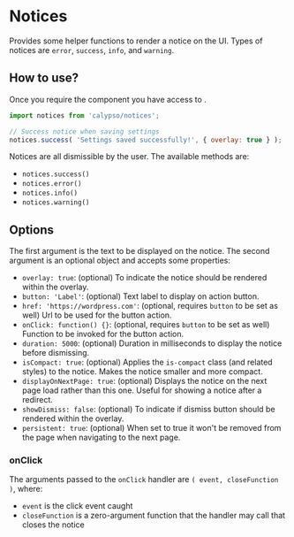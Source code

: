 # Notices

Provides some helper functions to render a notice on the UI. Types of notices are `error`, `success`, `info`, and `warning`.

## How to use?

Once you require the component you have access to .

```javascript
import notices from 'calypso/notices';

// Success notice when saving settings
notices.success( 'Settings saved successfully!', { overlay: true } );
```

Notices are all dismissible by the user. The available methods are:

- `notices.success()`
- `notices.error()`
- `notices.info()`
- `notices.warning()`

## Options

The first argument is the text to be displayed on the notice. The second argument is an optional object and accepts some properties:

- `overlay: true`: (optional) To indicate the notice should be rendered within the overlay.
- `button: 'Label'`: (optional) Text label to display on action button.
- `href: 'https://wordpress.com'`: (optional, requires `button` to be set as well) Url to be used for the button action.
- `onClick: function() {}`: (optional, requires `button` to be set as well) Function to be invoked for the button action.
- `duration: 5000`: (optional) Duration in milliseconds to display the notice before dismissing.
- `isCompact: true`: (optional) Applies the `is-compact` class (and related styles) to the notice. Makes the notice smaller and more compact.
- `displayOnNextPage: true`: (optional) Displays the notice on the next page load rather than this one. Useful for showing a notice after a redirect.
- `showDismiss: false`: (optional) To indicate if dismiss button should be rendered within the overlay.
- `persistent: true`: (optional) When set to true it won't be removed from the page when navigating to the next page.

### onClick

The arguments passed to the `onClick` handler are `( event, closeFunction )`, where:

- `event` is the click event caught
- `closeFunction` is a zero-argument function that the handler may call that closes the notice
